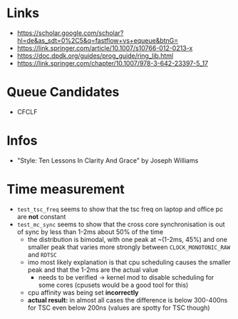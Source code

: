# Links
- https://scholar.google.com/scholar?hl=de&as_sdt=0%2C5&q=fastflow+vs+equeue&btnG=
- https://link.springer.com/article/10.1007/s10766-012-0213-x
- https://doc.dpdk.org/guides/prog_guide/ring_lib.html
- https://link.springer.com/chapter/10.1007/978-3-642-23397-5_17

# Queue Candidates
- CFCLF

# Infos
- "Style: Ten Lessons In Clarity And Grace" by Joseph Williams


# Time measurement
- `test_tsc_freq` seems to show that the tsc freq on laptop and office pc are **not** constant
- `test_mc_sync` seems to show that the cross core synchronisation is out of sync by less than 1-2ms about 50% of the time
  - the distribution is bimodal, with one peak at ~(1-2ms, 45%) and one smaller peak that varies more strongly between `CLOCK_MONOTONIC_RAW` and `RDTSC`
  - imo most likely explanation is that cpu scheduling causes the smaller peak and that the 1-2ms are the actual value
    - needs to be verified -> kernel mod to disable scheduling for some cores (cpusets would be a good tool for this)
  - cpu affinity was being set **incorrectly**
  - **actual result:** in almost all cases the difference is below 300-400ns for TSC even below 200ns (values are spotty for TSC though)
